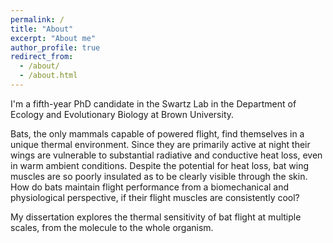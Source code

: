 ```yaml
---
permalink: /
title: "About"
excerpt: "About me"
author_profile: true
redirect_from: 
  - /about/
  - /about.html
---
```


I'm a fifth-year PhD candidate in the Swartz Lab in the Department of Ecology and Evolutionary Biology at Brown University. 

Bats, the only mammals capable of powered flight, find themselves in a unique thermal environment. Since they are primarily active at night
their wings are vulnerable to substantial radiative and conductive heat loss, even in warm ambient conditions. Despite the potential for 
heat loss, bat wing muscles are so poorly insulated as to be clearly visible through the skin. How do bats maintain flight performance 
from a biomechanical and physiological perspective, if their flight muscles are consistently cool?   

My dissertation explores the thermal sensitivity of bat flight at multiple scales, from the molecule to the whole organism. 
